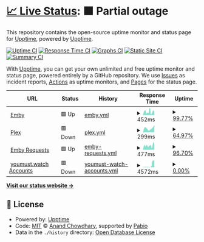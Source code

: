 # [📈 Live Status](https://status.youmust.watch): <!--live status--> **🟧 Partial outage**

This repository contains the open-source uptime monitor and status page for [Upptime](https://upptime.js.org), powered by [Upptime](https://github.com/upptime/upptime).

[![Uptime CI](https://github.com/sourcequality/upptime/workflows/Uptime%20CI/badge.svg)](https://github.com/sourcequality/upptime/actions?query=workflow%3A%22Uptime+CI%22)
[![Response Time CI](https://github.com/sourcequality/upptime/workflows/Response%20Time%20CI/badge.svg)](https://github.com/sourcequality/upptime/actions?query=workflow%3A%22Response+Time+CI%22)
[![Graphs CI](https://github.com/sourcequality/upptime/workflows/Graphs%20CI/badge.svg)](https://github.com/sourcequality/upptime/actions?query=workflow%3A%22Graphs+CI%22)
[![Static Site CI](https://github.com/sourcequality/upptime/workflows/Static%20Site%20CI/badge.svg)](https://github.com/sourcequality/upptime/actions?query=workflow%3A%22Static+Site+CI%22)
[![Summary CI](https://github.com/sourcequality/upptime/workflows/Summary%20CI/badge.svg)](https://github.com/sourcequality/upptime/actions?query=workflow%3A%22Summary+CI%22)

With [Upptime](https://upptime.js.org), you can get your own unlimited and free uptime monitor and status page, powered entirely by a GitHub repository. We use [Issues](https://github.com/upptime/upptime/issues) as incident reports, [Actions](https://github.com/sourcequality/upptime/actions) as uptime monitors, and [Pages](https://status.youmust.watch) for the status page.

<!--start: status pages-->
<!-- This summary is generated by Upptime (https://github.com/upptime/upptime) -->
<!-- Do not edit this manually, your changes will be overwritten -->
<!-- prettier-ignore -->
| URL | Status | History | Response Time | Uptime |
| --- | ------ | ------- | ------------- | ------ |
| <img alt="" src="https://icons.duckduckgo.com/ip3/youmust.watch.ico" height="13"> [Emby](https://youmust.watch) | 🟩 Up | [emby.yml](https://github.com/SourceQuality/upptime/commits/HEAD/history/emby.yml) | <details><summary><img alt="Response time graph" src="./graphs/emby/response-time-week.png" height="20"> 452ms</summary><br><a href="https://status.youmust.watch/history/emby"><img alt="Response time 662" src="https://img.shields.io/endpoint?url=https%3A%2F%2Fraw.githubusercontent.com%2FSourceQuality%2Fupptime%2FHEAD%2Fapi%2Femby%2Fresponse-time.json"></a><br><a href="https://status.youmust.watch/history/emby"><img alt="24-hour response time 184" src="https://img.shields.io/endpoint?url=https%3A%2F%2Fraw.githubusercontent.com%2FSourceQuality%2Fupptime%2FHEAD%2Fapi%2Femby%2Fresponse-time-day.json"></a><br><a href="https://status.youmust.watch/history/emby"><img alt="7-day response time 452" src="https://img.shields.io/endpoint?url=https%3A%2F%2Fraw.githubusercontent.com%2FSourceQuality%2Fupptime%2FHEAD%2Fapi%2Femby%2Fresponse-time-week.json"></a><br><a href="https://status.youmust.watch/history/emby"><img alt="30-day response time 623" src="https://img.shields.io/endpoint?url=https%3A%2F%2Fraw.githubusercontent.com%2FSourceQuality%2Fupptime%2FHEAD%2Fapi%2Femby%2Fresponse-time-month.json"></a><br><a href="https://status.youmust.watch/history/emby"><img alt="1-year response time 662" src="https://img.shields.io/endpoint?url=https%3A%2F%2Fraw.githubusercontent.com%2FSourceQuality%2Fupptime%2FHEAD%2Fapi%2Femby%2Fresponse-time-year.json"></a></details> | <details><summary><a href="https://status.youmust.watch/history/emby">99.77%</a></summary><a href="https://status.youmust.watch/history/emby"><img alt="All-time uptime 98.63%" src="https://img.shields.io/endpoint?url=https%3A%2F%2Fraw.githubusercontent.com%2FSourceQuality%2Fupptime%2FHEAD%2Fapi%2Femby%2Fuptime.json"></a><br><a href="https://status.youmust.watch/history/emby"><img alt="24-hour uptime 100.00%" src="https://img.shields.io/endpoint?url=https%3A%2F%2Fraw.githubusercontent.com%2FSourceQuality%2Fupptime%2FHEAD%2Fapi%2Femby%2Fuptime-day.json"></a><br><a href="https://status.youmust.watch/history/emby"><img alt="7-day uptime 99.77%" src="https://img.shields.io/endpoint?url=https%3A%2F%2Fraw.githubusercontent.com%2FSourceQuality%2Fupptime%2FHEAD%2Fapi%2Femby%2Fuptime-week.json"></a><br><a href="https://status.youmust.watch/history/emby"><img alt="30-day uptime 95.92%" src="https://img.shields.io/endpoint?url=https%3A%2F%2Fraw.githubusercontent.com%2FSourceQuality%2Fupptime%2FHEAD%2Fapi%2Femby%2Fuptime-month.json"></a><br><a href="https://status.youmust.watch/history/emby"><img alt="1-year uptime 98.63%" src="https://img.shields.io/endpoint?url=https%3A%2F%2Fraw.githubusercontent.com%2FSourceQuality%2Fupptime%2FHEAD%2Fapi%2Femby%2Fuptime-year.json"></a></details>
| <img alt="" src="https://icons.duckduckgo.com/ip3/plex.youmust.watch.ico" height="13"> [Plex](https://plex.youmust.watch/identity) | 🟥 Down | [plex.yml](https://github.com/SourceQuality/upptime/commits/HEAD/history/plex.yml) | <details><summary><img alt="Response time graph" src="./graphs/plex/response-time-week.png" height="20"> 299ms</summary><br><a href="https://status.youmust.watch/history/plex"><img alt="Response time 438" src="https://img.shields.io/endpoint?url=https%3A%2F%2Fraw.githubusercontent.com%2FSourceQuality%2Fupptime%2FHEAD%2Fapi%2Fplex%2Fresponse-time.json"></a><br><a href="https://status.youmust.watch/history/plex"><img alt="24-hour response time 0" src="https://img.shields.io/endpoint?url=https%3A%2F%2Fraw.githubusercontent.com%2FSourceQuality%2Fupptime%2FHEAD%2Fapi%2Fplex%2Fresponse-time-day.json"></a><br><a href="https://status.youmust.watch/history/plex"><img alt="7-day response time 299" src="https://img.shields.io/endpoint?url=https%3A%2F%2Fraw.githubusercontent.com%2FSourceQuality%2Fupptime%2FHEAD%2Fapi%2Fplex%2Fresponse-time-week.json"></a><br><a href="https://status.youmust.watch/history/plex"><img alt="30-day response time 535" src="https://img.shields.io/endpoint?url=https%3A%2F%2Fraw.githubusercontent.com%2FSourceQuality%2Fupptime%2FHEAD%2Fapi%2Fplex%2Fresponse-time-month.json"></a><br><a href="https://status.youmust.watch/history/plex"><img alt="1-year response time 438" src="https://img.shields.io/endpoint?url=https%3A%2F%2Fraw.githubusercontent.com%2FSourceQuality%2Fupptime%2FHEAD%2Fapi%2Fplex%2Fresponse-time-year.json"></a></details> | <details><summary><a href="https://status.youmust.watch/history/plex">64.97%</a></summary><a href="https://status.youmust.watch/history/plex"><img alt="All-time uptime 97.36%" src="https://img.shields.io/endpoint?url=https%3A%2F%2Fraw.githubusercontent.com%2FSourceQuality%2Fupptime%2FHEAD%2Fapi%2Fplex%2Fuptime.json"></a><br><a href="https://status.youmust.watch/history/plex"><img alt="24-hour uptime 0.00%" src="https://img.shields.io/endpoint?url=https%3A%2F%2Fraw.githubusercontent.com%2FSourceQuality%2Fupptime%2FHEAD%2Fapi%2Fplex%2Fuptime-day.json"></a><br><a href="https://status.youmust.watch/history/plex"><img alt="7-day uptime 64.97%" src="https://img.shields.io/endpoint?url=https%3A%2F%2Fraw.githubusercontent.com%2FSourceQuality%2Fupptime%2FHEAD%2Fapi%2Fplex%2Fuptime-week.json"></a><br><a href="https://status.youmust.watch/history/plex"><img alt="30-day uptime 85.21%" src="https://img.shields.io/endpoint?url=https%3A%2F%2Fraw.githubusercontent.com%2FSourceQuality%2Fupptime%2FHEAD%2Fapi%2Fplex%2Fuptime-month.json"></a><br><a href="https://status.youmust.watch/history/plex"><img alt="1-year uptime 97.36%" src="https://img.shields.io/endpoint?url=https%3A%2F%2Fraw.githubusercontent.com%2FSourceQuality%2Fupptime%2FHEAD%2Fapi%2Fplex%2Fuptime-year.json"></a></details>
| <img alt="" src="https://icons.duckduckgo.com/ip3/requests.youmust.watch.ico" height="13"> [Emby Requests](https://requests.youmust.watch) | 🟩 Up | [emby-requests.yml](https://github.com/SourceQuality/upptime/commits/HEAD/history/emby-requests.yml) | <details><summary><img alt="Response time graph" src="./graphs/emby-requests/response-time-week.png" height="20"> 477ms</summary><br><a href="https://status.youmust.watch/history/emby-requests"><img alt="Response time 976" src="https://img.shields.io/endpoint?url=https%3A%2F%2Fraw.githubusercontent.com%2FSourceQuality%2Fupptime%2FHEAD%2Fapi%2Femby-requests%2Fresponse-time.json"></a><br><a href="https://status.youmust.watch/history/emby-requests"><img alt="24-hour response time 424" src="https://img.shields.io/endpoint?url=https%3A%2F%2Fraw.githubusercontent.com%2FSourceQuality%2Fupptime%2FHEAD%2Fapi%2Femby-requests%2Fresponse-time-day.json"></a><br><a href="https://status.youmust.watch/history/emby-requests"><img alt="7-day response time 477" src="https://img.shields.io/endpoint?url=https%3A%2F%2Fraw.githubusercontent.com%2FSourceQuality%2Fupptime%2FHEAD%2Fapi%2Femby-requests%2Fresponse-time-week.json"></a><br><a href="https://status.youmust.watch/history/emby-requests"><img alt="30-day response time 590" src="https://img.shields.io/endpoint?url=https%3A%2F%2Fraw.githubusercontent.com%2FSourceQuality%2Fupptime%2FHEAD%2Fapi%2Femby-requests%2Fresponse-time-month.json"></a><br><a href="https://status.youmust.watch/history/emby-requests"><img alt="1-year response time 976" src="https://img.shields.io/endpoint?url=https%3A%2F%2Fraw.githubusercontent.com%2FSourceQuality%2Fupptime%2FHEAD%2Fapi%2Femby-requests%2Fresponse-time-year.json"></a></details> | <details><summary><a href="https://status.youmust.watch/history/emby-requests">96.70%</a></summary><a href="https://status.youmust.watch/history/emby-requests"><img alt="All-time uptime 99.26%" src="https://img.shields.io/endpoint?url=https%3A%2F%2Fraw.githubusercontent.com%2FSourceQuality%2Fupptime%2FHEAD%2Fapi%2Femby-requests%2Fuptime.json"></a><br><a href="https://status.youmust.watch/history/emby-requests"><img alt="24-hour uptime 100.00%" src="https://img.shields.io/endpoint?url=https%3A%2F%2Fraw.githubusercontent.com%2FSourceQuality%2Fupptime%2FHEAD%2Fapi%2Femby-requests%2Fuptime-day.json"></a><br><a href="https://status.youmust.watch/history/emby-requests"><img alt="7-day uptime 96.70%" src="https://img.shields.io/endpoint?url=https%3A%2F%2Fraw.githubusercontent.com%2FSourceQuality%2Fupptime%2FHEAD%2Fapi%2Femby-requests%2Fuptime-week.json"></a><br><a href="https://status.youmust.watch/history/emby-requests"><img alt="30-day uptime 97.90%" src="https://img.shields.io/endpoint?url=https%3A%2F%2Fraw.githubusercontent.com%2FSourceQuality%2Fupptime%2FHEAD%2Fapi%2Femby-requests%2Fuptime-month.json"></a><br><a href="https://status.youmust.watch/history/emby-requests"><img alt="1-year uptime 99.26%" src="https://img.shields.io/endpoint?url=https%3A%2F%2Fraw.githubusercontent.com%2FSourceQuality%2Fupptime%2FHEAD%2Fapi%2Femby-requests%2Fuptime-year.json"></a></details>
| <img alt="" src="https://icons.duckduckgo.com/ip3/embyauth.youmust.watch.ico" height="13"> [youmust.watch Accounts](https://embyauth.youmust.watch) | 🟥 Down | [youmust-watch-accounts.yml](https://github.com/SourceQuality/upptime/commits/HEAD/history/youmust-watch-accounts.yml) | <details><summary><img alt="Response time graph" src="./graphs/youmust-watch-accounts/response-time-week.png" height="20"> 4572ms</summary><br><a href="https://status.youmust.watch/history/youmust-watch-accounts"><img alt="Response time 634" src="https://img.shields.io/endpoint?url=https%3A%2F%2Fraw.githubusercontent.com%2FSourceQuality%2Fupptime%2FHEAD%2Fapi%2Fyoumust-watch-accounts%2Fresponse-time.json"></a><br><a href="https://status.youmust.watch/history/youmust-watch-accounts"><img alt="24-hour response time 10251" src="https://img.shields.io/endpoint?url=https%3A%2F%2Fraw.githubusercontent.com%2FSourceQuality%2Fupptime%2FHEAD%2Fapi%2Fyoumust-watch-accounts%2Fresponse-time-day.json"></a><br><a href="https://status.youmust.watch/history/youmust-watch-accounts"><img alt="7-day response time 4572" src="https://img.shields.io/endpoint?url=https%3A%2F%2Fraw.githubusercontent.com%2FSourceQuality%2Fupptime%2FHEAD%2Fapi%2Fyoumust-watch-accounts%2Fresponse-time-week.json"></a><br><a href="https://status.youmust.watch/history/youmust-watch-accounts"><img alt="30-day response time 1196" src="https://img.shields.io/endpoint?url=https%3A%2F%2Fraw.githubusercontent.com%2FSourceQuality%2Fupptime%2FHEAD%2Fapi%2Fyoumust-watch-accounts%2Fresponse-time-month.json"></a><br><a href="https://status.youmust.watch/history/youmust-watch-accounts"><img alt="1-year response time 634" src="https://img.shields.io/endpoint?url=https%3A%2F%2Fraw.githubusercontent.com%2FSourceQuality%2Fupptime%2FHEAD%2Fapi%2Fyoumust-watch-accounts%2Fresponse-time-year.json"></a></details> | <details><summary><a href="https://status.youmust.watch/history/youmust-watch-accounts">0.00%</a></summary><a href="https://status.youmust.watch/history/youmust-watch-accounts"><img alt="All-time uptime 88.67%" src="https://img.shields.io/endpoint?url=https%3A%2F%2Fraw.githubusercontent.com%2FSourceQuality%2Fupptime%2FHEAD%2Fapi%2Fyoumust-watch-accounts%2Fuptime.json"></a><br><a href="https://status.youmust.watch/history/youmust-watch-accounts"><img alt="24-hour uptime 0.00%" src="https://img.shields.io/endpoint?url=https%3A%2F%2Fraw.githubusercontent.com%2FSourceQuality%2Fupptime%2FHEAD%2Fapi%2Fyoumust-watch-accounts%2Fuptime-day.json"></a><br><a href="https://status.youmust.watch/history/youmust-watch-accounts"><img alt="7-day uptime 0.00%" src="https://img.shields.io/endpoint?url=https%3A%2F%2Fraw.githubusercontent.com%2FSourceQuality%2Fupptime%2FHEAD%2Fapi%2Fyoumust-watch-accounts%2Fuptime-week.json"></a><br><a href="https://status.youmust.watch/history/youmust-watch-accounts"><img alt="30-day uptime 12.64%" src="https://img.shields.io/endpoint?url=https%3A%2F%2Fraw.githubusercontent.com%2FSourceQuality%2Fupptime%2FHEAD%2Fapi%2Fyoumust-watch-accounts%2Fuptime-month.json"></a><br><a href="https://status.youmust.watch/history/youmust-watch-accounts"><img alt="1-year uptime 88.67%" src="https://img.shields.io/endpoint?url=https%3A%2F%2Fraw.githubusercontent.com%2FSourceQuality%2Fupptime%2FHEAD%2Fapi%2Fyoumust-watch-accounts%2Fuptime-year.json"></a></details>

<!--end: status pages-->

[**Visit our status website →**](https://status.youmust.watch)

## 📄 License

- Powered by: [Upptime](https://github.com/upptime/upptime)
- Code: [MIT](./LICENSE) © [Anand Chowdhary](https://anandchowdhary.com), supported by [Pabio](https://pabio.com)
- Data in the `./history` directory: [Open Database License](https://opendatacommons.org/licenses/odbl/1-0/)
